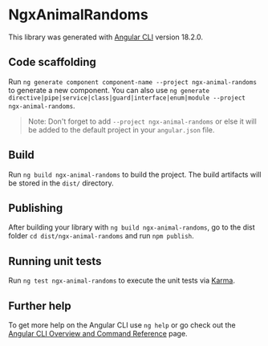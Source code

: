 # NgxAnimalRandoms

This library was generated with [Angular CLI](https://github.com/angular/angular-cli) version 18.2.0.

## Code scaffolding

Run `ng generate component component-name --project ngx-animal-randoms` to generate a new component. You can also use `ng generate directive|pipe|service|class|guard|interface|enum|module --project ngx-animal-randoms`.
> Note: Don't forget to add `--project ngx-animal-randoms` or else it will be added to the default project in your `angular.json` file. 

## Build

Run `ng build ngx-animal-randoms` to build the project. The build artifacts will be stored in the `dist/` directory.

## Publishing

After building your library with `ng build ngx-animal-randoms`, go to the dist folder `cd dist/ngx-animal-randoms` and run `npm publish`.

## Running unit tests

Run `ng test ngx-animal-randoms` to execute the unit tests via [Karma](https://karma-runner.github.io).

## Further help

To get more help on the Angular CLI use `ng help` or go check out the [Angular CLI Overview and Command Reference](https://angular.dev/tools/cli) page.
